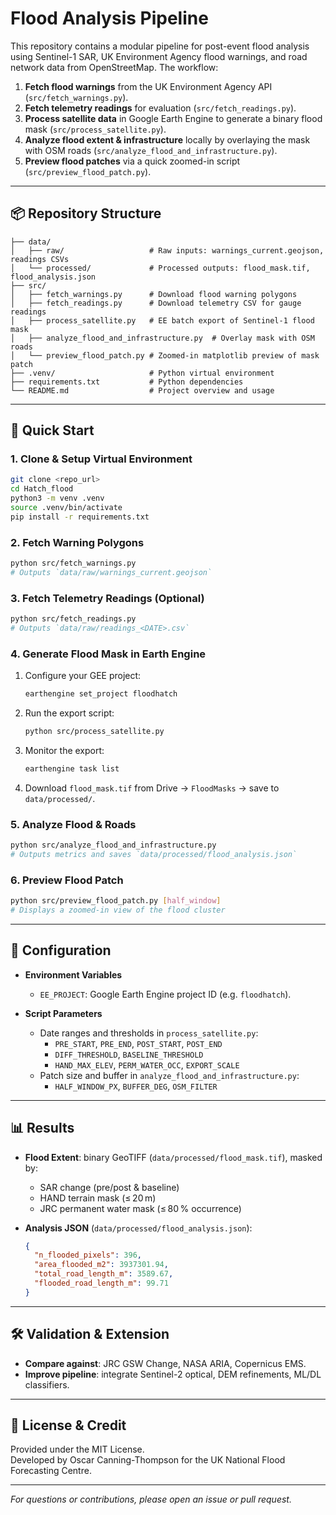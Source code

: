 # Flood Analysis Pipeline

This repository contains a modular pipeline for post-event flood analysis using Sentinel-1 SAR, UK Environment Agency flood warnings, and road network data from OpenStreetMap. The workflow:

1. **Fetch flood warnings** from the UK Environment Agency API (`src/fetch_warnings.py`).  
2. **Fetch telemetry readings** for evaluation (`src/fetch_readings.py`).  
3. **Process satellite data** in Google Earth Engine to generate a binary flood mask (`src/process_satellite.py`).  
4. **Analyze flood extent & infrastructure** locally by overlaying the mask with OSM roads (`src/analyze_flood_and_infrastructure.py`).  
5. **Preview flood patches** via a quick zoomed-in script (`src/preview_flood_patch.py`).

---

## 📦 Repository Structure

```
├── data/
│   ├── raw/                   # Raw inputs: warnings_current.geojson, readings CSVs
│   └── processed/             # Processed outputs: flood_mask.tif, flood_analysis.json
├── src/
│   ├── fetch_warnings.py      # Download flood warning polygons
│   ├── fetch_readings.py      # Download telemetry CSV for gauge readings
│   ├── process_satellite.py   # EE batch export of Sentinel-1 flood mask
│   ├── analyze_flood_and_infrastructure.py  # Overlay mask with OSM roads
│   └── preview_flood_patch.py # Zoomed-in matplotlib preview of mask patch
├── .venv/                     # Python virtual environment
├── requirements.txt           # Python dependencies
└── README.md                  # Project overview and usage
```

---

## 🚀 Quick Start

### 1. Clone & Setup Virtual Environment

```bash
git clone <repo_url>
cd Hatch_flood
python3 -m venv .venv
source .venv/bin/activate
pip install -r requirements.txt
```

### 2. Fetch Warning Polygons

```bash
python src/fetch_warnings.py
# Outputs `data/raw/warnings_current.geojson`
```

### 3. Fetch Telemetry Readings (Optional)

```bash
python src/fetch_readings.py
# Outputs `data/raw/readings_<DATE>.csv`
```

### 4. Generate Flood Mask in Earth Engine

1. Configure your GEE project:  
   ```bash
   earthengine set_project floodhatch
   ```
2. Run the export script:  
   ```bash
   python src/process_satellite.py
   ```
3. Monitor the export:  
   ```bash
   earthengine task list
   ```
4. Download `flood_mask.tif` from Drive → `FloodMasks` → save to `data/processed/`.

### 5. Analyze Flood & Roads

```bash
python src/analyze_flood_and_infrastructure.py
# Outputs metrics and saves `data/processed/flood_analysis.json`
```

### 6. Preview Flood Patch

```bash
python src/preview_flood_patch.py [half_window]
# Displays a zoomed-in view of the flood cluster
```

---

## 🔧 Configuration

- **Environment Variables**  
  - `EE_PROJECT`: Google Earth Engine project ID (e.g. `floodhatch`).

- **Script Parameters**  
  - Date ranges and thresholds in `process_satellite.py`:
    - `PRE_START`, `PRE_END`, `POST_START`, `POST_END`  
    - `DIFF_THRESHOLD`, `BASELINE_THRESHOLD`  
    - `HAND_MAX_ELEV`, `PERM_WATER_OCC`, `EXPORT_SCALE`
  - Patch size and buffer in `analyze_flood_and_infrastructure.py`:
    - `HALF_WINDOW_PX`, `BUFFER_DEG`, `OSM_FILTER`

---

## 📊 Results

- **Flood Extent**: binary GeoTIFF (`data/processed/flood_mask.tif`), masked by:
  - SAR change (pre/post & baseline)
  - HAND terrain mask (≤ 20 m)
  - JRC permanent water mask (≤ 80 % occurrence)

- **Analysis JSON** (`data/processed/flood_analysis.json`):
  ```json
  {
    "n_flooded_pixels": 396,
    "area_flooded_m2": 3937301.94,
    "total_road_length_m": 3589.67,
    "flooded_road_length_m": 99.71
  }
  ```

---

## 🛠️ Validation & Extension

- **Compare against**: JRC GSW Change, NASA ARIA, Copernicus EMS.  
- **Improve pipeline**: integrate Sentinel-2 optical, DEM refinements, ML/DL classifiers.  

---

## 📜 License & Credit

Provided under the MIT License.  
Developed by Oscar Canning-Thompson for the UK National Flood Forecasting Centre.

---

*For questions or contributions, please open an issue or pull request.*

